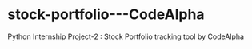 # stock-portfolio---CodeAlpha
Python Internship Project-2 : Stock Portfolio tracking tool by CodeAlpha 
